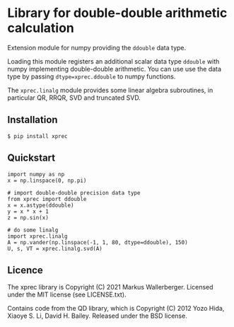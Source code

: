 Library for double-double arithmetic calculation
================================================

Extension module for numpy providing the `ddouble` data type.

Loading this module registers an additional scalar data type `ddouble` with
numpy implementing double-double arithmetic.  You can use use the data type
by passing `dtype=xprec.ddouble` to numpy functions.

The `xprec.linalg` module provides some linear algebra subroutines, in
particular QR, RRQR, SVD and truncated SVD.

Installation
------------

    $ pip install xprec

Quickstart
----------

    import numpy as np
    x = np.linspace(0, np.pi)

    # import double-double precision data type
    from xprec import ddouble
    x = x.astype(ddouble)
    y = x * x + 1
    z = np.sin(x)

    # do some linalg
    import xprec.linalg
    A = np.vander(np.linspace(-1, 1, 80, dtype=ddouble), 150)
    U, s, VT = xprec.linalg.svd(A)

Licence
-------
The xprec library is
Copyright (C) 2021 Markus Wallerberger.
Licensed under the MIT license (see LICENSE.txt).

Contains code from the QD library, which is
Copyright (C) 2012 Yozo Hida, Xiaoye S. Li, David H. Bailey.
Released under the BSD license.
